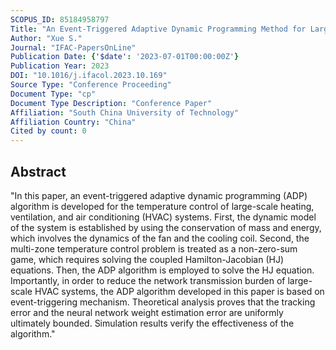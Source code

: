 ```yaml
---
SCOPUS_ID: 85184958797
Title: "An Event-Triggered Adaptive Dynamic Programming Method for Large-Scale HVAC Systems"
Author: "Xue S."
Journal: "IFAC-PapersOnLine"
Publication Date: {'$date': '2023-07-01T00:00:00Z'}
Publication Year: 2023
DOI: "10.1016/j.ifacol.2023.10.169"
Source Type: "Conference Proceeding"
Document Type: "cp"
Document Type Description: "Conference Paper"
Affiliation: "South China University of Technology"
Affiliation Country: "China"
Cited by count: 0
---
```


## Abstract
"In this paper, an event-triggered adaptive dynamic programming (ADP) algorithm is developed for the temperature control of large-scale heating, ventilation, and air conditioning (HVAC) systems. First, the dynamic model of the system is established by using the conservation of mass and energy, which involves the dynamics of the fan and the cooling coil. Second, the multi-zone temperature control problem is treated as a non-zero-sum game, which requires solving the coupled Hamilton-Jacobian (HJ) equations. Then, the ADP algorithm is employed to solve the HJ equation. Importantly, in order to reduce the network transmission burden of large-scale HVAC systems, the ADP algorithm developed in this paper is based on event-triggering mechanism. Theoretical analysis proves that the tracking error and the neural network weight estimation error are uniformly ultimately bounded. Simulation results verify the effectiveness of the algorithm."
